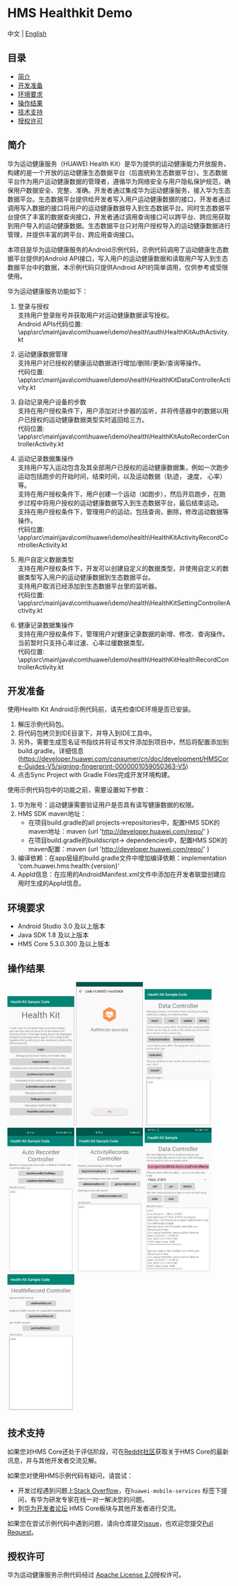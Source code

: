 # HMS Healthkit Demo
中文 | [English](https://github.com/HMS-Core/hms-health-demo-kotlin/blob/master/README.md)
## 目录

 * [简介](#简介)
 * [开发准备](#开发准备)
 * [环境要求](#环境要求)
 * [操作结果](#操作结果)
 * [技术支持](#技术支持)
 * [授权许可](#授权许可)


## 简介
华为运动健康服务（HUAWEI Health Kit）是华为提供的运动健康能力开放服务， 构建的是一个开放的运动健康生态数据平台（后面统称生态数据平台）。生态数据平台作为用户运动健康数据的管理者，遵循华为网络安全与用户隐私保护规范，确保用户数据安全、完整、准确。开发者通过集成华为运动健康服务，接入华为生态数据平台。生态数据平台提供给开发者写入用户运动健康数据的接口，开发者通过调用写入数据的接口将用户的运动健康数据导入到生态数据平台。同时生态数据平台提供了丰富的数据查询接口，开发者通过调用查询接口可以跨平台、跨应用获取到用户导入的运动健康数据。生态数据平台只对用户授权导入的运动健康数据进行管理，并提供丰富的跨平台、跨应用查询接口。   

本项目是华为运动健康服务的Android示例代码，示例代码调用了运动健康生态数据平台提供的Android API接口，写入用户的运动健康数据和读取用户写入到生态数据平台中的数据，本示例代码只提供Android API的简单调用，仅供参考或受限使用。   

华为运动健康服务功能如下：  
1) 登录与授权  
支持用户登录账号并获取用户对运动健康数据读写授权。  
Android APIs代码位置:  \app\src\main\java\com\huawei\demo\health\auth\HealthKitAuthActivity.kt       

2) 运动健康数据管理  
支持用户对已授权的健康运动数据进行增加/删除/更新/查询等操作。  
代码位置: \app\src\main\java\com\huawei\demo\health\HealthKitDataControllerActivity.kt

3)	自动记录用户设备的步数  
支持在用户授权条件下，用户添加对计步器的监听，并将传感器中的数据以用户已授权的运动健康数据类型实时返回给三方。  
代码位置: \app\src\main\java\com\huawei\demo\health\HealthKitAutoRecorderControllerActivity.kt

4)	运动记录数据集操作  
支持用户写入运动包含及其全部用户已授权的运动健康数据集，例如一次跑步运动包括跑步的开始时间，结束时间，以及运动数据（轨迹， 速度， 心率）等。  
支持在用户授权条件下，用户创建一个运动（如跑步），然后开启跑步，在跑步过程中将用户授权的运动健康数据写入到生态数据平台，最后结束运动。  
支持在用户授权条件下，管理用户的运动，包括查询，删除，修改运动数据等操作。  
代码位置: \app\src\main\java\com\huawei\demo\health\HealthKitActivityRecordControllerActivity.kt

5)	用户自定义数据类型  
支持在用户授权条件下，开发可以创建自定义的数据类型，并使用自定义的数据类型写入用户的运动健康数据到生态数据平台。  
支持用户取消已经添加到生态数据平台里的监听器。  
代码位置: \app\src\main\java\com\huawei\demo\health\HealthKitSettingControllerActivity.kt 

6)	健康记录数据集操作  
支持在用户授权条件下，管理用户对健康记录数据的新增、修改、查询操作。当前暂时只支持心率过速、心率过缓数据类型。  
代码位置: \app\src\main\java\com\huawei\demo\health\HealthKitHealthRecordControllerActivity.kt 



## 开发准备  

使用Health Kit Android示例代码前，请先检查IDE环境是否已安装。 
1.	解压示例代码包。    
2.	将代码包拷贝到IDE目录下，并导入到IDE工具中。    
3.  另外，需要生成签名证书指纹并将证书文件添加到项目中，然后将配置添加到build.gradle。详细信息(https://developer.huawei.com/consumer/cn/doc/development/HMSCore-Guides-V5/signing-fingerprint-0000001059050363-V5)
4.	点击Sync Project with Gradle Files完成开发环境构建。    

使用示例代码包中的功能之前，需要设置如下参数：    
1.	华为账号：运动健康需要验证用户是否具有读写健康数据的权限。    
2.	HMS SDK maven地址：
    * 	在项目build.gradle的all projects->repositories中，配置HMS SDK的maven地址：maven {url 'http://developer.huawei.com/repo/' }
    * 	在项目build.gradle的buildscript-> dependencies中，配置HMS SDK的maven配置：maven {url 'http://developer.huawei.com/repo/' }
3.	编译依赖：在app层级的build.gradle文件中增加编译依赖：implementation 'com.huawei.hms:health:{version}'    
4.	AppId信息：在应用的AndroidManifest.xml文件中添加在开发者联盟创建应用时生成的AppId信息。 



## 环境要求
* Android Studio 3.0 及以上版本
* Java SDK 1.8 及以上版本
* HMS Core 5.3.0.300 及以上版本

## 操作结果
   <img src="images/result_1.png" width = 30% height = 30%> <img src="images/result_6.png" width = 30% height = 30%> <img src="images/result_2.png" width = 30% height = 30%> <img src="images/result_3.png" width = 30% height = 30%> <img src="images/result_4.png" width = 30% height = 30%> <img src="images/result_5.png" width = 30% height = 30%> 
   <img src="images/result_7.png" width = 30% height = 30%>
	
## 技术支持
如果您对HMS Core还处于评估阶段，可在[Reddit社区](https://www.reddit.com/r/HuaweiDevelopers/)获取关于HMS Core的最新讯息，并与其他开发者交流见解。

如果您对使用HMS示例代码有疑问，请尝试：
- 开发过程遇到问题上[Stack Overflow](https://stackoverflow.com/questions/tagged/huawei-mobile-services)，在`huawei-mobile-services`
标签下提问，有华为研发专家在线一对一解决您的问题。
- 到[华为开发者论坛](https://developer.huawei.com/consumer/cn/forum/blockdisplay?fid=18) HMS Core板块与其他开发者进行交流。

如果您在尝试示例代码中遇到问题，请向仓库提交[issue](https://github.com/HMS-Core/hms-health-demo-kotlin/issues)，也欢迎您提交[Pull Request](https://github.com/HMS-Core/hms-health-demo-kotlin/pulls)。

##  授权许可
   华为运动健康服务示例代码经过 [Apache License 2.0](http://www.apache.org/licenses/LICENSE-2.0)授权许可。
